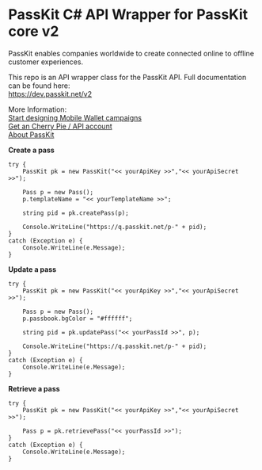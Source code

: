 # PassKit C# API Wrapper for PassKit core v2

PassKit enables companies worldwide to create connected online to offline customer experiences.

This repo is an API wrapper class for the PassKit API. Full documentation can be found here:<br/>
<a href="https://dev.passkit.net/v2">https://dev.passkit.net/v2</a>

More Information:<br/>
<a href="https://passkit.com/cherrypie/">Start designing Mobile Wallet campaigns</a><br/>
<a href="https://cherrypie.passkit.net">Get an Cherry Pie / API account</a><br/>
<a href="https://passkit.com">About PassKit</a><br/>

**Create a pass**

```
try {
	PassKit pk = new PassKit("<< yourApiKey >>","<< yourApiSecret >>");
	
	Pass p = new Pass();
	p.templateName = "<< yourTemplateName >>";
    
    string pid = pk.createPass(p);
    
    Console.WriteLine("https://q.passkit.net/p-" + pid);
} 
catch (Exception e) {
    Console.WriteLine(e.Message);
}
```

**Update a pass**

```
try {
	PassKit pk = new PassKit("<< yourApiKey >>","<< yourApiSecret >>");
	
	Pass p = new Pass();
	p.passbook.bgColor = "#ffffff";
    
    string pid = pk.updatePass("<< yourPassId >>", p);
    
    Console.WriteLine("https://q.passkit.net/p-" + pid);
} 
catch (Exception e) {
    Console.WriteLine(e.Message);
}
```

**Retrieve a pass**

```
try {
	PassKit pk = new PassKit("<< yourApiKey >>","<< yourApiSecret >>");

	Pass p = pk.retrievePass("<< yourPassId >>");
} 
catch (Exception e) {
    Console.WriteLine(e.Message);
}
```